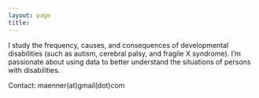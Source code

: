 ```yaml
---
layout: page
title:
---
```


I study the frequency, causes, and consequences of developmental disabilities (such as autism, cerebral palsy, and fragile X syndrome).  I’m passionate about using data to better understand the situations of persons with disabilities. 

Contact:
maenner(at)gmail(dot)com
